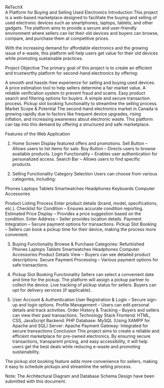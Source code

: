 ReTechX                                                
A Platform for Buying and Selling Used Electronics
Introduction
This project is a web-based marketplace designed to facilitate the buying and selling of used electronic devices such as smartphones, laptops, tablets, and other gadgets. The platform aims to provide a secure and user-friendly environment where sellers can list their old devices and buyers can browse, compare, and purchase them at competitive prices.

With the increasing demand for affordable electronics and the growing issue of e-waste, this platform will help users get value for their old devices while promoting sustainable practices.

Project Objective
The primary goal of this project is to create an efficient and trustworthy platform for second-hand electronics by offering:

A smooth and hassle-free experience for selling and buying used devices.
A price estimation tool to help sellers determine a fair market value.
A reliable verification system to prevent fraud and scams.
Easy product search and filtering options for buyers.
A simple and secure transaction process.
Pickup slot booking functionality to streamline the selling process.
Market Scope & Potential
The second-hand electronics market in Canada is growing rapidly due to factors like frequent device upgrades, rising inflation, and increasing awareness about electronic waste. This platform can tap into this demand by offering a structured and safe marketplace.

Features of the Web Application
1. Home Screen
Display featured offers and promotions.
Sell Button – Allows users to list items for sale.
Buy Button – Directs users to browse available products.
Login Functionality – Enables user authentication for personalized access.
Search Bar – Allows users to find specific products.

2. Selling Functionality
Category Selection
Users can choose from various categories, including:

Phones
Laptops
Tablets
Smartwatches
Headphones
Keyboards
Computer Accessories

Product Listing Process
Enter product details (brand, model, specifications, etc.).
Checklist for Condition – Ensures accurate condition reporting.
Estimated Price Display – Provides a price suggestion based on the condition.
Enter Address – Seller provides location details.
Payment Integration – Secure payment options for transactions.
Pickup Slot Booking – Sellers can book a pickup time for their device, making the process more convenient.

3. Buying Functionality
Browse & Purchase Categories:
Refurbished Phones
Laptops
Tablets
Smartwatches
Headphones
Computer Accessories
Product Details View – Buyers can see detailed product descriptions.
Secure Payment Processing – Various payment options for safe transactions.

4. Pickup Slot Booking Functionality
Sellers can select a convenient date and time for the pickup.
The platform will assign a pickup partner to collect the device.
Live tracking of pickup status for sellers.
Buyers can opt for delivery services (if applicable).

5. User Account & Authentication
User Registration & Login – Secure sign-up and login options.
Profile Management – Users can edit personal details and track activities.
Order History & Tracking – Buyers and sellers can view their past transactions.
Technology Stack
Frontend: HTML, CSS, JavaScript
Backend: PHP
Database: MySQL (Using XAMPP for Apache and SQL)
Server: Apache
Payment Gateway: Integrated for secure transactions
Conclusion
This project aims to create a reliable and efficient marketplace for pre-owned electronics. By ensuring secure transactions, transparent pricing, and easy accessibility, it will help users get the best deals while reducing e-waste and promoting sustainability.

The pickup slot booking feature adds more convenience for sellers, making it easy to schedule pickups and streamline the selling process.

Note: The Architectural Diagram and Database Schema Design have been submitted with this document.
